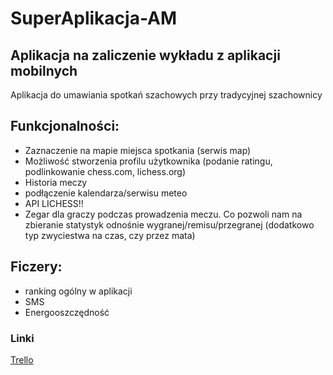 # SuperAplikacja-AM
Aplikacja na zaliczenie wykładu z aplikacji mobilnych
---
Aplikacja do umawiania spotkań szachowych przy tradycyjnej szachownicy
## Funkcjonalności:
- Zaznaczenie na mapie miejsca spotkania (serwis map)
- Możliwość stworzenia profilu użytkownika (podanie ratingu, podlinkowanie chess.com, lichess.org)
- Historia meczy
- podłączenie kalendarza/serwisu meteo
- API LICHESS!!
- Zegar dla graczy podczas prowadzenia meczu. Co pozwoli nam na zbieranie statystyk odnośnie wygranej/remisu/przegranej (dodatkowo typ zwyciestwa na czas, czy przez mata)
## Ficzery:
- ranking ogólny w aplikacji
- SMS
- Energooszczędność

### Linki
[Trello](https://trello.com/b/Myp40aBX/chessmeet)

